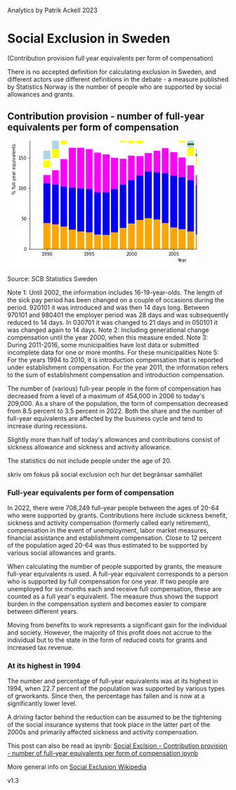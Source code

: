 Analytics by Patrik Ackell 2023

# Social Exclusion in Sweden

(Contribution provision full year equivalents per form of compensation)


There is no accepted definition for calculating exclusion in Sweden, and different actors use different definitions in the debate - a measure published by Statistics Norway is the number of people who are supported by social allowances and grants.

## Contribution provision - number of full-year equivalents per form of compensation


![Contribution provision - number of full-year equivalents per form of compensation](https://raw.githubusercontent.com/IoT-Dude/blogg_mtrl/main/Contribution-provision-percent-full-year-equivalents.png)




Source: SCB Statistics Sweden

Note 1: Until 2002, the information includes 16-19-year-olds. The length of the sick pay period has been changed on a couple of occasions during the period. 920101 it was introduced and was then 14 days long. Between 970101 and 980401 the employer period was 28 days and was subsequently reduced to 14 days. In 030701 it was changed to 21 days and in 050101 it was changed again to 14 days. Note 2: Including generational change compensation until the year 2000, when this measure ended. Note 3: During 2011-2016, some municipalities have lost data or submitted incomplete data for one or more months. For these municipalities Note 5: For the years 1994 to 2010, it is introduction compensation that is reported under establishment compensation. For the year 2011, the information refers to the sum of establishment compensation and introduction compensation.




The number of (various) full-year people in the form of compensation has decreased from a level of a maximum of 454,000 in 2006 to today's 209,000.
As a share of the population, the form of compensation decreased from 8.5 percent to 3.5 percent in 2022. Both the share and the number of full-year equivalents are affected by the business cycle and tend to increase during recessions.

Slightly more than half of today's allowances and contributions consist of sickness allowance and sickness and activity allowance.

The statistics do not include people under the age of 20.



skriv om fokus på social exclusion och hur det begränsar samhället



### Full-year equivalents per form of compensation
In 2022, there were 708,249 full-year people between the ages of 20-64 who were supported by grants. Contributions here include sickness benefit, sickness and activity compensation (formerly called early retirement), compensation in the event of unemployment, labor market measures, financial assistance and establishment compensation. Close to 12 percent of the population aged 20-64 was thus estimated to be supported by various social allowances and grants.

When calculating the number of people supported by grants, the measure full-year equivalents is used. A full-year equivalent corresponds to a person who is supported by full compensation for one year. If two people are unemployed for six months each and receive full compensation, these are counted as a full year's equivalent. The measure thus shows the support burden in the compensation system and becomes easier to compare between different years.

Moving from benefits to work represents a significant gain for the individual and society. However, the majority of this profit does not accrue to the individual but to the state in the form of reduced costs for grants and increased tax revenue.

### At its highest in 1994
The number and percentage of full-year equivalents was at its highest in 1994, when 22.7 percent of the population was supported by various types of grworkants. Since then, the percentage has fallen and is now at a significantly lower level.

A driving factor behind the reduction can be assumed to be the tightening of the social insurance systems that took place in the latter part of the 2000s and primarily affected sickness and activity compensation.



This post can also be read as ipynb: [Social Exclsion - Contribution provision - number of full-year equivalents per form of compensation ipynb](https://github.com/IoT-Dude/blogg_mtrl/blob/main/Social-Exclusion-in-Sweden-Contribution-provision-full-year-equivalents-per-form-of-compensation.ipynb)

More general info on [Social Exclusion Wikipedia](https://en.wikipedia.org/wiki/Social_exclusion)


v1.3
